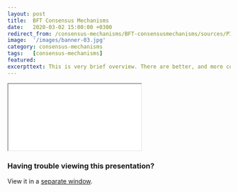 ```yaml
---
layout: post
title:  BFT Consensus Mechanisms
date:   2020-03-02 15:00:00 +0300
redirect_from: /consensus-mechanisms/BFT-consensusmechanisms/sources/PITCHME.link.html
image:  '/images/banner-03.jpg'
category: consensus-mechanisms
tags:   [consensus-mechanisms]
featured:
excerpttext: This is very brief overview. There are better, and more complete introductions out there
---
```


<iframe class="tlu-iframe" src="/images/consensus-mechanisms/bft-consensusmechanisms/PITCHME.html"></iframe>

### Having trouble viewing this presentation?

View it in a [separate window](/images/consensus-mechanisms/bft-consensusmechanisms/PITCHME.html).
